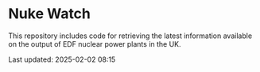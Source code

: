 # Nuke Watch

This repository includes code for retrieving the latest information available on the output of EDF nuclear power plants in the UK.

Last updated: 2025-02-02 08:15